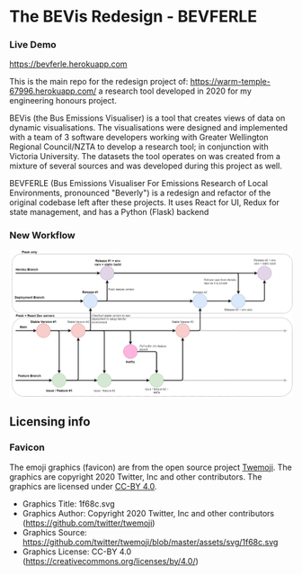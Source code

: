 # The BEVis Redesign - BEVFERLE

### Live Demo

https://bevferle.herokuapp.com

This is the main repo for the redesign project of: https://warm-temple-67996.herokuapp.com/
a research tool developed in 2020 for my engineering honours project.

BEVis (the Bus Emissions Visualiser) is a tool that creates views of data on dynamic visualisations. The visualisations were designed and implemented
with a team of 3 software developers working with Greater Wellington Regional Council/NZTA to develop a research tool; in conjunction with Victoria University. 
The datasets the tool operates on was created from a mixture of several sources and was developed during this project as well.

BEVFERLE (Bus Emissions Visualiser For Emissions Research of Local Environments, pronounced "Beverly") is a redesign and refactor of the original codebase left after these projects. It uses React for UI, Redux for state management,
and has a Python (Flask) backend

### New Workflow

<img src="./resources/gitworkflow.png"/>


## Licensing info

### Favicon

The emoji graphics (favicon) are from the open source project [Twemoji](https://twemoji.twitter.com/). The graphics are copyright 2020 Twitter, Inc and other contributors. The graphics are licensed under [CC-BY 4.0](https://creativecommons.org/licenses/by/4.0/).

- Graphics Title: 1f68c.svg
- Graphics Author: Copyright 2020 Twitter, Inc and other contributors (https://github.com/twitter/twemoji)
- Graphics Source: https://github.com/twitter/twemoji/blob/master/assets/svg/1f68c.svg
- Graphics License: CC-BY 4.0 (https://creativecommons.org/licenses/by/4.0/)
